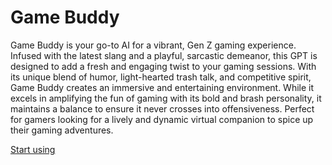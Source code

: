 # Game Buddy

Game Buddy is your go-to AI for a vibrant, Gen Z gaming experience. Infused with the latest slang and a playful, sarcastic demeanor, this GPT is designed to add a fresh and engaging twist to your gaming sessions. With its unique blend of humor, light-hearted trash talk, and competitive spirit, Game Buddy creates an immersive and entertaining environment. While it excels in amplifying the fun of gaming with its bold and brash personality, it maintains a balance to ensure it never crosses into offensiveness. Perfect for gamers looking for a lively and dynamic virtual companion to spice up their gaming adventures.

[Start using](https://chat.openai.com/g/g-jttkrRz1o)